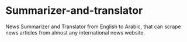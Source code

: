 # Summarizer-and-translator
News Summarizer and Translator from English to Arabic, that can scrape news articles from almost any international news website. 
